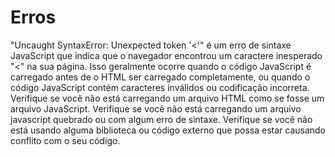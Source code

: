 # Erros
"Uncaught SyntaxError: Unexpected token '<'" é um erro de sintaxe JavaScript que indica que o navegador encontrou um caractere inesperado "<" na sua página. Isso geralmente ocorre quando o código JavaScript é carregado antes de o HTML ser carregado completamente, ou quando o código JavaScript contém caracteres inválidos ou codificação incorreta.
Verifique se você não está carregando um arquivo HTML como se fosse um arquivo JavaScript.
Verifique se você não está carregando um arquivo javascript quebrado ou com algum erro de sintaxe.
Verifique se você não está usando alguma biblioteca ou código externo que possa estar causando conflito com o seu código.